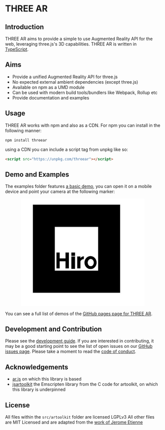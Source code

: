 # THREE AR

## Introduction

THREE AR aims to provide a simple to use Augmented Reality API for the web, leveraging three.js's 3D capabilities. THREE AR is written in [TypeScript](https://www.typescriptlang.org/).


## Aims

  - Provide a unified Augmented Reality API for three.js
  - No expected external ambient dependencies (except three.js)
  - Available on npm as a UMD module
  - Can be used with modern build tools/bundlers like Webpack, Rollup etc
  - Provide documentation and examples


## Usage

THREE AR works with npm and also as a CDN. For npm you can install in the following manner:

```
npm install threear
```

using a CDN you can include a script tag from unpkg like so:

```html
<script src="https://unpkg.com/threear"></script>
```

## Demo and Examples

The examples folder features [a basic demo](https://jamesmilneruk.github.io/THREEAR/examples/basic.html), you can open it on a mobile device and point your camera at the following marker:

<p style="text-align: center">
  <img width="400px" alt="Hiro Marker" src="./data/hiro.jpg"/>
</p>

You can see a full list of demos of the [GitHub pages page for THREE AR](https://jamesmilneruk.github.io/THREEAR/).


## Development and Contribution

Please see the [development guide](./DEVELOPMENT.md). If you are interested in contributing, it may be a good starting point to see the list of open issues on our [GitHub issues page](https://github.com/JamesMilnerUK/THREEAR/issues). Please take a moment to read the [code of conduct](./CODE_OF_CONDUCT.md).


## Acknowledgements

 - [ar.js](https://github.com/jeromeetienne/AR.js) on which this library is based
 - [jsartoolkit](https://github.com/artoolkitx/jsartoolkit5) the Emscripten library from the C code for artoolkit, on which this library is underpinned
 

## License

All files within the `src/artoolkit` folder are licensed LGPLv3
All other files are MIT Licensed and are adapted from the [work of Jerome Etienne](https://github.com/jeromeetienne/AR.js/blob/master/LICENSE.txt) 
